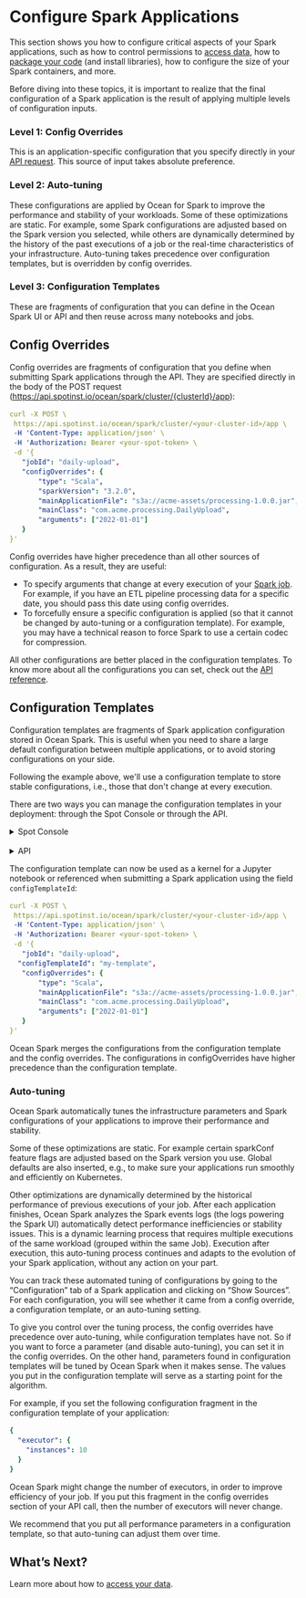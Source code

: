 # Configure Spark Applications

This section shows you how to configure critical aspects of your Spark applications, such as how to control permissions to [access data](ocean-spark/configure-spark-apps/access-your-data), how to [package your code](ocean-spark/configure-spark-apps/package-spark-code) (and install libraries), how to configure the size of your Spark containers, and more.

Before diving into these topics, it is important to realize that the final configuration of a Spark application is the result of applying multiple levels of configuration inputs.

### Level 1: Config Overrides

This is an application-specific configuration that you specify directly in your [API request](https://docs.spot.io/api/#operation/OceanSparkClusterApplicationSubmit). This source of input takes absolute preference.

### Level 2: Auto-tuning

These configurations are applied by Ocean for Spark to improve the performance and stability of your workloads. Some of these optimizations are static. For example, some Spark configurations are adjusted based on the Spark version you selected, while others are dynamically determined by the history of the past executions of a job or the real-time characteristics of your infrastructure. Auto-tuning takes precedence over configuration templates, but is overridden by config overrides.  

### Level 3: Configuration Templates
These are fragments of configuration that you can define in the Ocean Spark UI or API and then reuse across many notebooks and jobs.

## Config Overrides

Config overrides are fragments of configuration that you define when submitting Spark applications through the API. They are specified directly in the body of the POST request (https://api.spotinst.io/ocean/spark/cluster/{clusterId}/app):

```yaml
curl -X POST \
 https://api.spotinst.io/ocean/spark/cluster/<your-cluster-id>/app \
 -H 'Content-Type: application/json' \
 -H 'Authorization: Bearer <your-spot-token> \
 -d '{
   "jobId": "daily-upload",
   "configOverrides": {
       "type": "Scala",
       "sparkVersion": "3.2.0",
       "mainApplicationFile": "s3a://acme-assets/processing-1.0.0.jar",
       "mainClass": "com.acme.processing.DailyUpload",
       "arguments": ["2022-01-01"]
   }
}'
```

Config overrides have higher precedence than all other sources of configuration. As a result, they are useful:
- To specify arguments that change at every execution of your [Spark job](ocean-spark/product-tour/monitor-jobs). For example, if you have an ETL pipeline processing data for a specific date, you should pass this date using config overrides.
- To forcefully ensure a specific configuration is applied (so that it cannot be changed by auto-tuning or a configuration template). For example, you may have a technical reason to force Spark to use a certain codec for compression.

All other configurations are better placed in the configuration templates. To know more about all the configurations you can set, check out the [API reference](https://docs.spot.io/api/#operation/OceanSparkClusterApplicationSubmit).

## Configuration Templates

Configuration templates are fragments of Spark application configuration stored in Ocean Spark. This is useful when you need to share a large default configuration between multiple applications, or to avoid storing configurations on your side.

Following the example above, we'll use a configuration template to store stable configurations, i.e., those that don't change at every execution.

There are two ways you can manage the configuration templates in your deployment: through the Spot Console or through the API.

<details>
  <summary markdown="span">Spot Console</summary>

To manage your configuration templates in the Spot console, go to Ocean for Spark in the menu tree and click Configuration Templates. You should see your current list of configuration templates.

<img src="/ocean-spark/_media/configure-spark-applications-01.png" />

Click on "New Template" in the upper right corner and create a configuration template called `my-template` with the following content:

```yaml
{
 "sparkVersion": "3.2.0",
}
```

To know more about the all configurations you can set in a template, check out the [API reference](https://docs.spot.io/api/#operation/OceanSparkClusterApplicationSubmit).

</details><br>

<details>
  <summary markdown="span">API</summary>

The API routes under `https://api.spotinst.io/ocean/spark/cluster/{your-cluster-id}/configTemplate` let you manage configuration templates as a REST resource.

To know more about the API routes and parameters, check out the [API reference](https://docs.spot.io/api/#tag/Ocean-Spark).

The following command creates a configuration template with the ID my-template containing this block of Spark application configuration:

```yaml
curl -X POST \
 https://api.spotinst.io/ocean/spark/cluster/<your-cluster-id>/configTemplate \
 -H 'Content-Type: application/json' \
 -H 'Authorization: Bearer <your-spot-token> \
 -d '{
   "id": "my-template",
   "config": {
       "sparkVersion": "3.2.0",
   }
}'
```

</details>

The configuration template can now be used as a kernel for a Jupyter notebook or referenced when submitting a Spark application using the field `configTemplateId`:

```yaml
curl -X POST \
 https://api.spotinst.io/ocean/spark/cluster/<your-cluster-id>/app \
 -H 'Content-Type: application/json' \
 -H 'Authorization: Bearer <your-spot-token> \
 -d '{
   "jobId": "daily-upload",
  "configTemplateId": "my-template",
   "configOverrides": {
       "type": "Scala",
       "mainApplicationFile": "s3a://acme-assets/processing-1.0.0.jar",
       "mainClass": "com.acme.processing.DailyUpload",
       "arguments": ["2022-01-01"]
   }
}'
```

Ocean Spark merges the configurations from the configuration template and the config overrides. The configurations in configOverrides have higher precedence than the configuration template.

### Auto-tuning

Ocean Spark automatically tunes the infrastructure parameters and Spark configurations of your applications to improve their performance and stability.

Some of these optimizations are static. For example certain sparkConf feature flags are adjusted based on the Spark version you use. Global defaults are also inserted, e.g., to make sure your applications run smoothly and efficiently on Kubernetes.

Other optimizations are dynamically determined by the historical performance of previous executions of your job. After each application finishes, Ocean Spark analyzes the Spark events logs (the logs powering the Spark UI) automatically detect performance inefficiencies or stability issues. This is a dynamic learning process that requires multiple executions of the same workload (grouped within the same Job). Execution after execution, this auto-tuning process continues and adapts to the evolution of your Spark application, without any action on your part.

You can track these automated tuning of configurations by going to the “Configuration” tab of a Spark application and clicking on “Show Sources”. For each configuration, you will see whether it came from a config override, a configuration template, or an auto-tuning setting.

To give you control over the tuning process, the config overrides have precedence over auto-tuning, while configuration templates have not. So if you want to force a parameter (and disable auto-tuning), you can set it in the config overrides. On the other hand, parameters found in configuration templates will be tuned by Ocean Spark when it makes sense. The values you put in the configuration template will serve as a starting point for the algorithm.

For example, if you set the following configuration fragment in the configuration template of your application:

```yaml
{
  "executor": {
    "instances": 10
  }
}
```

Ocean Spark might change the number of executors, in order to improve efficiency of your job. If you put this fragment in the config overrides section of your API call, then the number of executors will never change.

We recommend that you put all performance parameters in a configuration template, so that auto-tuning can adjust them over time.

## What’s Next?

Learn more about how to [access your data](ocean-spark/configure-spark-apps/access-your-data).
